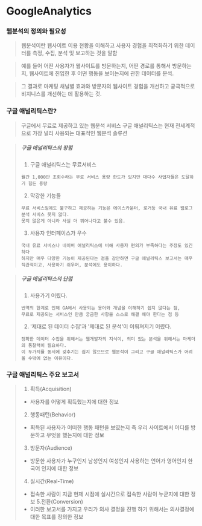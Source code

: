 # GoogleAnalytics

### 웹분석의 정의와 필요성

> 웹분석이란 
> 웹사이트 이용 현황을 이해하고 사용자 경험을 최적화하기 위한 데이터를 측정, 수집, 분석 및 보고하는 것을 말함

> 예를 들어 어떤 사용자가 웹사이트를 방문하는지, 어떤 경로를 통해서 방문하는지, 웹사이트에 진입한 후 어떤 행동을 보이는지에 관한 데이터를 분석.

> 그 결과로 마케팅 채널별 효과와 방문자의 웹사이트 경험을 개선하고 궁극적으로 비지니스를 개선하는 데 활용하는 것.

### 구글 애널리틱스란?
> 구글에서 무료로 제공하고 있는 웹분석 서비스
> 구글 애널리틱스는 현재 전세계적으로 가장 널리 사용되는 대표적인 웹분석 솔류션

> ##### 구글 애널리틱스의 장점
> 1. 구글 애널리틱스는 무료서비스
> ```
> 월간 1,000만 조회수라는 무료 서비스 용량 한도가 있지만 대다수 사업자들은 도달하기 힘든 용량
> ```
> 2. 막강한 기능들
> ```
> 무료 서비스임에도 불구하고 제공하는 기능은 에이스카운터, 로거등 국내 유료 웹로그분석 서비스 못지 않다.
> 못지 않은게 아니라 사실 더 뛰어나다고 불수 있음.
> ```
> 3. 사용자 인터페이스가 우수
> ```
> 국내 유료 서비스나 네이버 애널리틱스에 비해 사용자 편의가 부족하다는 주장도 있긴 하다
> 하지만 매우 다양한 기능이 제공된다는 점을 감안하면 구글 애널리틱스 보고서는 매우 직관적이고, 사용하기 쉬우며, 분석에도 용이하다.
> ```

> ##### 구글 애널리틱스의 단점
> 1. 사용가기 어렸다.
>```
>번역의 한계로 인해 GA에서 사용되는 용어와 개념을 이해하기 쉽지 않다는 점,
>무료로 제공되는 서비스인 만큼 궁금한 사항을 스스로 해결 해야 한다는 점 등
>```
> 2. '제대로 된 데이터 수집'과 '제대로 된 분석'이 이뤄져지기 어렸다.
> ```
> 정확한 데이터 수집을 위해서는 웹개발자의 지식이, 의미 있는 분석을 위해서는 마케더의 통찰력이 필요하다.
> 이 두가지를 동시에 갖추기는 쉽지 않으므로 웹분석이 그리고 구글 애널리틱스가 어려울 수밖에 없는 이유이다.
> ```

### 구글 애널리틱스 주요 보고서
> 1. 획득(Acquisition)
>  - 사용자를 어떻게 획득했는지에 대한 정보
> 2. 행동패턴(Behavior)
>  - 획득된 사용자가 어떠한 행동 패턴을 보였는지 즉 우리 사이트에서 어디를 방문하고 무엇을 했는지에 대한 정보
> 3. 방문자(Audience)
>  - 방문한 사용자가 누구인지 남성인지 여성인지 사용하는 언어가 영어인지 한국어 인지에 대한 정보
> 4. 실시간(Real-Time)
>  - 접속한 사람이 지금 현제 시점에 실시간으로 접속한 사람이 누군지에 대한 정보 
> 5.전환(Conversion)
>  - 이러한 보고서를 가지고 우리가 의사 결정을 진행 하기 위해서는 의사결정에 대한 목표를 정의한 정보





